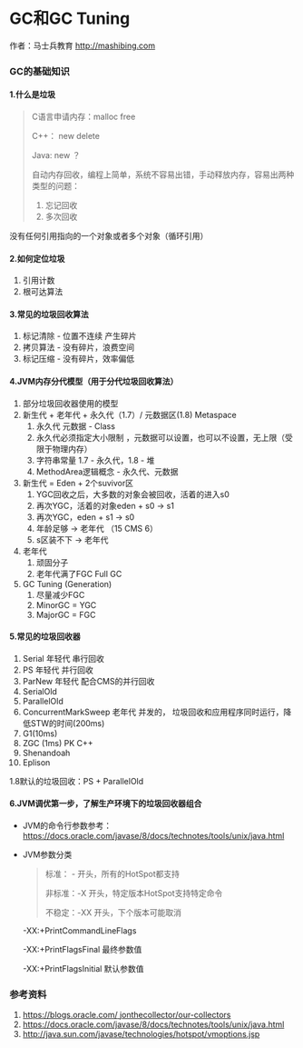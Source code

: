 # GC和GC Tuning

作者：马士兵教育 http://mashibing.com

### GC的基础知识

#### 1.什么是垃圾

> C语言申请内存：malloc free
>
> C++： new delete
>
> Java: new ？
>
> 自动内存回收，编程上简单，系统不容易出错，手动释放内存，容易出两种类型的问题：
>
> 1. 忘记回收
> 2. 多次回收

没有任何引用指向的一个对象或者多个对象（循环引用）

#### 2.如何定位垃圾

1. 引用计数
2. 根可达算法

#### 3.常见的垃圾回收算法

1. 标记清除 - 位置不连续 产生碎片
2. 拷贝算法 - 没有碎片，浪费空间
3. 标记压缩 - 没有碎片，效率偏低

#### 4.JVM内存分代模型（用于分代垃圾回收算法）

1. 部分垃圾回收器使用的模型
2. 新生代 + 老年代 + 永久代（1.7）/ 元数据区(1.8) Metaspace
   1. 永久代 元数据 - Class
   2. 永久代必须指定大小限制 ，元数据可以设置，也可以不设置，无上限（受限于物理内存）
   3. 字符串常量 1.7 - 永久代，1.8 - 堆
   4. MethodArea逻辑概念 - 永久代、元数据
3. 新生代 = Eden + 2个suvivor区 
   1. YGC回收之后，大多数的对象会被回收，活着的进入s0
   2. 再次YGC，活着的对象eden + s0 -> s1
   3. 再次YGC，eden + s1 -> s0
   4. 年龄足够 -> 老年代 （15 CMS 6）
   5. s区装不下 -> 老年代
4. 老年代
   1. 顽固分子
   2. 老年代满了FGC Full GC
5. GC Tuning (Generation)
   1. 尽量减少FGC
   2. MinorGC = YGC
   3. MajorGC = FGC

#### 5.常见的垃圾回收器

1. Serial 年轻代 串行回收
2. PS 年轻代 并行回收
3. ParNew 年轻代 配合CMS的并行回收
4. SerialOld 
5. ParallelOld
6. ConcurrentMarkSweep 老年代 并发的， 垃圾回收和应用程序同时运行，降低STW的时间(200ms)
7. G1(10ms)
8. ZGC (1ms) PK C++
9. Shenandoah
10. Eplison

1.8默认的垃圾回收：PS + ParallelOld

#### 6.JVM调优第一步，了解生产环境下的垃圾回收器组合

* JVM的命令行参数参考：https://docs.oracle.com/javase/8/docs/technotes/tools/unix/java.html

* JVM参数分类

  > 标准： - 开头，所有的HotSpot都支持
  >
  > 非标准：-X 开头，特定版本HotSpot支持特定命令
  >
  > 不稳定：-XX 开头，下个版本可能取消

  -XX:+PrintCommandLineFlags 

  -XX:+PrintFlagsFinal 最终参数值

  -XX:+PrintFlagsInitial 默认参数值

### 参考资料

1. [https://blogs.oracle.com/
    ](https://blogs.oracle.com/jonthecollector/our-collectors)[jonthecollector](https://blogs.oracle.com/jonthecollector/our-collectors)[/our-collectors](https://blogs.oracle.com/jonthecollector/our-collectors)
2. https://docs.oracle.com/javase/8/docs/technotes/tools/unix/java.html
3. http://java.sun.com/javase/technologies/hotspot/vmoptions.jsp